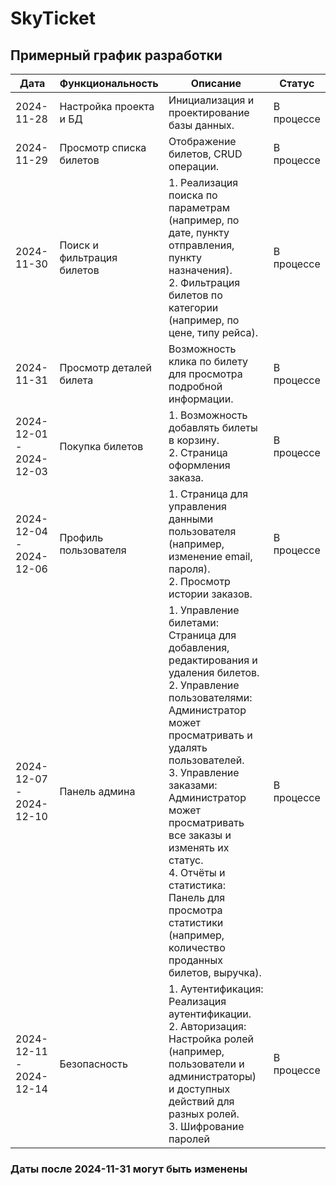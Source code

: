 # SkyTicket

## Примерный график разработки

| Дата       | Функциональность  | Описание                | Статус    |
|------------|-------------------|-------------------------|-----------|
| 2024-11-28 | Настройка проекта и БД | Инициализация и проектирование базы данных. | В процессе |
| 2024-11-29 | Просмотр списка билетов | Отображение билетов, CRUD операции. | В процессе |
| 2024-11-30 | Поиск и фильтрация билетов | 1. Реализация поиска по параметрам (например, по дате, пункту отправления, пункту назначения).<br> 2. Фильтрация билетов по категории (например, по цене, типу рейса). | В процессе |
| 2024-11-31 | Просмотр деталей билета | Возможность клика по билету для просмотра подробной информации. | В процессе |
| 2024-12-01 - 2024-12-03| Покупка билетов | 1. Возможность добавлять билеты в корзину.<br> 2. Страница оформления заказа. | В процессе |
| 2024-12-04 - 2024-12-06 | Профиль пользователя | 1. Страница для управления данными пользователя (например, изменение email, пароля).<br> 2. Просмотр истории заказов. | В процессе |
| 2024-12-07 - 2024-12-10 | Панель админа | 1. Управление билетами: Страница для добавления, редактирования и удаления билетов.<br> 2. Управление пользователями: Администратор может просматривать и удалять пользователей.<br> 3. Управление заказами: Администратор может просматривать все заказы и изменять их статус.<br> 4. Отчёты и статистика: Панель для просмотра статистики (например, количество проданных билетов, выручка). | В процессе |
| 2024-12-11 - 2024-12-14 | Безопасность | 1. Аутентификация: Реализация аутентификации.<br> 2. Авторизация: Настройка ролей (например, пользователи и администраторы) и доступных действий для разных ролей.<br> 3. Шифрование паролей | В процессе |

### Даты после 2024-11-31 могут быть изменены